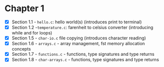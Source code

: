 # Chapter 1

- [X] Section 1.1 - `hello.c`: hello world(s) (introduces print to terminal)
- [X] Section 1.2 -`temperature.c`: farenheit to celsius converter (introducing while and for loops)
- [X] Section 1.5 - `char-io.c` file copying (introduces character reading)
- [X] Section 1.6 - `arrays.c` - array management, fst memory allocation concepts
- [X] Section 1.7 - `functions.c` - functions, type signatures and type returns
- [X] Section 1.8 - `char-arrays.c` - functions, type signatures and type returns
